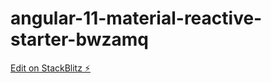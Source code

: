 # angular-11-material-reactive-starter-bwzamq

[Edit on StackBlitz ⚡️](https://stackblitz.com/edit/angular-11-material-reactive-starter-bwzamq)